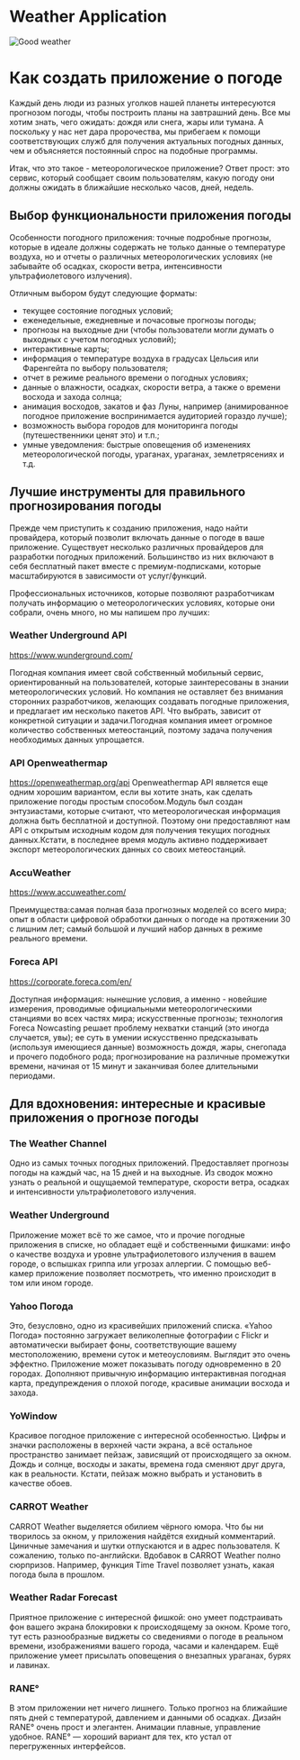 # Weather Application

![Good weather](https://media.istockphoto.com/photos/winter-landscape-good-weather-for-walking-sport-activitycity-park-in-picture-id1070855758?k=6&m=1070855758&s=170667a&w=0&h=UPXGsIjwIPeYnG_hHV_3p-Mx15m1ARuC_UgwAtmtkCo=)

# Как создать приложение о погоде

Каждый день люди из разных уголков нашей планеты интересуются прогнозом погоды, чтобы построить планы на завтрашний день. Все мы хотим знать, чего ожидать: дождя или снега, жары или тумана. А поскольку у нас нет дара пророчества, мы прибегаем к помощи соответствующих служб для получения актуальных погодных данных, чем и объясняется постоянный спрос на подобные программы.

Итак, что это такое - метеорологическое приложение? Ответ прост: это сервис, который сообщает своим пользователям, какую погоду они должны ожидать в ближайшие несколько часов, дней, недель.

## Выбор функциональности приложения погоды

Особенности погодного приложения: точные подробные прогнозы, которые в идеале должны содержать не только данные о температуре воздуха, но и отчеты о различных метеорологических условиях (не забывайте об осадках, скорости ветра, интенсивности ультрафиолетового излучения). 

Отличным выбором будут следующие форматы: 
 - текущее состояние погодных условий;
 - еженедельные, ежедневные и почасовые прогнозы погоды;
 - прогнозы на выходные дни (чтобы пользователи могли думать о выходных с учетом погодных условий);
 - интерактивные карты;
 - информация о температуре воздуха в градусах Цельсия или Фаренгейта по выбору пользователя;
 - отчет в режиме реального времени о погодных условиях;
 - данные о влажности, осадках, скорости ветра, а также о времени восхода и захода солнца; 
 - анимация восходов, закатов и фаз Луны, например (анимированное погодное приложение воспринимается аудиторией гораздо лучше);
 - возможность выбора городов для мониторинга погоды (путешественники ценят это) и т.п.;
 - умные уведомления: быстрые оповещения об изменениях метеорологической погоды, ураганах, ураганах, землетрясениях и т.д.

## Лучшие инструменты для правильного прогнозирования погоды

Прежде чем приступить к созданию приложения, надо найти провайдера, который позволит включать данные о погоде в ваше приложение. Существует несколько различных провайдеров для разработки погодных приложений. Большинство из них включают в себя бесплатный пакет вместе с премиум-подписками, которые масштабируются в зависимости от услуг/функций. 

Профессиональных источников, которые позволяют разработчикам получать информацию о метеорологических условиях, которые они собрали, очень много, но мы напишем про лучших:

### Weather Underground API
https://www.wunderground.com/

Погодная компания имеет свой собственный мобильный сервис, ориентированный на пользователей, которые заинтересованы в знании метеорологических условий. Но компания не оставляет без внимания сторонних разработчиков, желающих создавать погодные приложения, и предлагает им несколько пакетов API. Что выбрать, зависит от конкретной ситуации и задачи.Погодная компания имеет огромное количество собственных метеостанций, поэтому задача получения необходимых данных упрощается.

### API Openweathermap
https://openweathermap.org/api
Openweathermap API является еще одним хорошим вариантом, если вы хотите знать, как сделать приложение погоды простым способом.Модуль был создан энтузиастами, которые считают, что метеорологическая информация должна быть бесплатной и доступной. Поэтому они предоставляют нам API с открытым исходным кодом для получения текущих погодных данных.Кстати, в последнее время модуль активно поддерживает экспорт метеорологических данных со своих метеостанций.

### AccuWeather
https://www.accuweather.com/

Преимущества:самая полная база прогнозных моделей со всего мира; опыт в области цифровой обработки данных о погоде на протяжении 30 с лишним лет; самый большой и лучший набор данных в режиме реального времени.

### Foreca API 
https://corporate.foreca.com/en/

Доступная информация: нынешние условия, а именно - новейшие измерения, проводимые официальными метеорологическими станциями во всех частях мира; искусственные прогнозы; технология Foreca Nowcasting решает проблему нехватки станций (это иногда случается, увы); ее суть в умении искусственно предсказывать (используя имеющиеся данные) возможность дождя, жары, снегопада и прочего подобного рода; прогнозирование на различные промежутки времени, начиная от 15 минут и заканчивая более длительными периодами.

## Для вдохновения: интересные и красивые приложения о прогнозе погоды 

### The Weather Channel
Одно из самых точных погодных приложений. Предоставляет прогнозы погоды на каждый час, на 15 дней и на выходные. Из сводок можно узнать о реальной и ощущаемой температуре, скорости ветра, осадках и интенсивности ультрафиолетового излучения.

### Weather Underground
Приложение может всё то же самое, что и прочие погодные приложения в списке, но обладает ещё и собственными фишками: инфо о качестве воздуха и уровне ультрафиолетового излучения в вашем городе, о вспышках гриппа или угрозах аллергии. С помощью веб-камер приложение позволяет посмотреть, что именно происходит в том или ином городе.

### Yahoo Погода
Это, безусловно, одно из красивейших приложений списка. «Yahoo Погода» постоянно загружает великолепные фотографии с Flickr и автоматически выбирает фоны, соответствующие вашему местоположению, времени суток и метеоусловиям. Выглядит это очень эффектно. Приложение может показывать погоду одновременно в 20 городах. Дополняют привычную информацию интерактивная погодная карта, предупреждения о плохой погоде, красивые анимации восхода и захода.

### YoWindow
Красивое погодное приложение с интересной особенностью. Цифры и значки расположены в верхней части экрана, а всё остальное пространство занимает пейзаж, зависящий от происходящего за окном. Дождь и солнце, восходы и закаты, времена года сменяют друг друга, как в реальности. Кстати, пейзаж можно выбрать и установить в качестве обоев.

### CARROT Weather
CARROT Weather выделяется обилием чёрного юмора. Что бы ни творилось за окном, у приложения найдётся ехидный комментарий. Циничные замечания и шутки отпускаются и в адрес пользователя. К сожалению, только по-английски. Вдобавок в CARROT Weather полно сюрпризов. Например, функция Time Travel позволяет узнать, какая погода была в прошлом.

### Weather Radar Forecast
Приятное приложение с интересной фишкой: оно умеет подстраивать фон вашего экрана блокировки к происходящему за окном. Кроме того, тут есть разнообразные виджеты со сведениями о погоде в реальном времени, изображениями вашего города, часами и календарем. Ещё приложение умеет присылать оповещения о внезапных ураганах, бурях и лавинах.

### RANE°
В этом приложении нет ничего лишнего. Только прогноз на ближайшие пять дней с температурой, давлением и данными об осадках. Дизайн RANE° очень прост и элегантен. Анимации плавные, управление удобное. RANE° — хороший вариант для тех, кто устал от перегруженных интерфейсов.

## 

